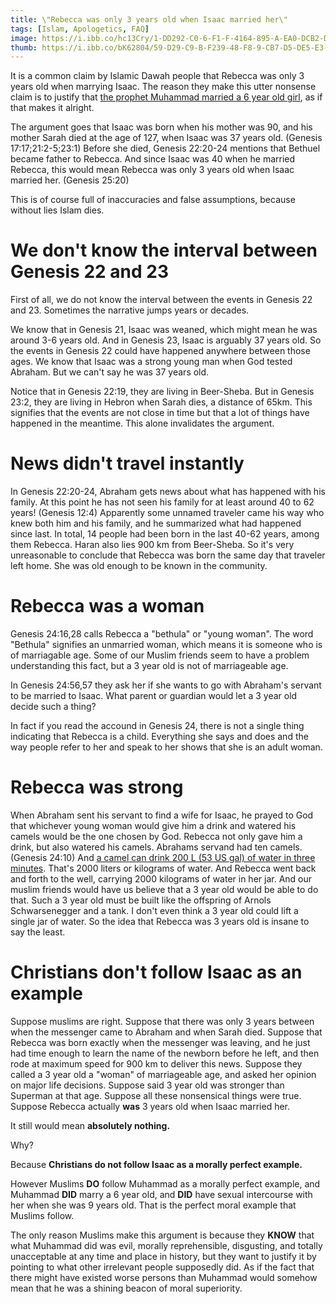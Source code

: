 ```yaml
---
title: \"Rebecca was only 3 years old when Isaac married her\"
tags: [Islam, Apologetics, FAQ]
image: https://i.ibb.co/hc13Cry/1-DD292-C0-6-F1-F-4164-895-A-EA0-DCB2-DE21-C.jpg
thumb: https://i.ibb.co/bK62804/59-D29-C9-B-F239-48-F8-9-CB7-D5-DE5-E3-E5141.jpg
---
```


It is a common claim by Islamic Dawah people that Rebecca was only 3 years old when marrying Isaac. The reason they make this utter nonsense claim is to justify that [the prophet Muhammad married a 6 year old girl](/quran-and-hadiths#child-sexual-abuse), as if that makes it alright.

The argument goes that Isaac was born when his mother was 90, and his mother Sarah died at the age of 127, when Isaac was 37 years old. (Genesis 17:17;21:2-5;23:1) Before she died,  Genesis 22:20-24 mentions that Bethuel became father to Rebecca. And since Isaac was 40 when he married Rebecca, this would mean Rebecca was only 3 years old when Isaac married her. (Genesis 25:20)

This is of course full of inaccuracies and false assumptions, because without lies Islam dies.

# We don't know the interval between Genesis 22 and 23

First of all, we do not know the interval between the events in Genesis 22 and 23. Sometimes the narrative jumps years or decades.

We know that in Genesis 21, Isaac was weaned, which might mean he was around 3-6 years old. And in Genesis 23, Isaac is arguably 37 years old. So the events in Genesis 22 could have happened anywhere between those ages. We know that Isaac was a strong young man when God tested Abraham. But we can't say he was 37 years old.

Notice that in Genesis 22:19, they are living in Beer-Sheba. But in Genesis 23:2, they are living in Hebron when Sarah dies, a distance of 65km. This signifies that the events are not close in time but that a lot of things have happened in the meantime. This alone invalidates the argument.

# News didn't travel instantly

In Genesis 22:20-24, Abraham gets news about what has happened with his family. At this point he has not seen his family for at least around 40 to 62 years! (Genesis 12:4) Apparently some unnamed traveler came his way who knew both him and his family, and he summarized what had happened since last. In total, 14 people had been born in the last 40-62 years, among them Rebecca. Haran also lies 900 km from Beer-Sheba. So it's very unreasonable to conclude that Rebecca was born the same day that traveler left home. She was old enough to be known in the community.

# Rebecca was a woman

Genesis 24:16,28 calls Rebecca a "bethula" or "young woman". The word "Bethula" signifies an unmarried woman, which means it is someone who is of marriagable age. Some of our Muslim friends seem to have a problem understanding this fact, but a 3 year old is not of marriageable age.

In Genesis 24:56,57 they ask her if she wants to go with Abraham's servant to be married to Isaac. What parent or guardian would let a 3 year old decide such a thing?

In fact if you read the accound in Genesis 24, there is not a single thing indicating that Rebecca is a child. Everything she says and does and the way people refer to her and speak to her shows that she is an adult woman.

# Rebecca was strong

When Abraham sent his servant to find a wife for Isaac, he prayed to God that whichever young woman would give him a drink and watered his camels would be the one chosen by God. Rebecca not only gave him a drink, but also watered his camels. Abrahams servand had ten camels. (Genesis 24:10) And [a camel can drink 200 L (53 US gal) of water in three minutes](https://en.wikipedia.org/wiki/Camel). That's 2000 liters or kilograms of water. And Rebecca went back and forth to the well, carrying 2000 kilograms of water in her jar. And our muslim friends would have us believe that a 3 year old would be able to do that. Such a 3 year old must be built like the offspring of Arnols Schwarsenegger and a tank. I don't even think a 3 year old could lift a single jar of water. So the idea that Rebecca was 3 years old is insane to say the least.

# Christians don't follow Isaac as an example

Suppose muslims are right. Suppose that there was only 3 years between when the messenger came to Abraham and when Sarah died. Suppose that Rebecca was born exactly when the messenger was leaving, and he just had time enough to learn the name of the newborn before he left, and then rode at maximum speed for 900 km to deliver this news. Suppose they called a 3 year old a "woman" of marriageable age, and asked her opinion on major life decisions. Suppose said 3 year old was stronger than Superman at that age. Suppose all these nonsensical things were true. Suppose Rebecca actually **was** 3 years old when Isaac married her. 

It still would mean **absolutely nothing.**

Why?

Because **Christians do not follow Isaac as a morally perfect example.**

However Muslims **DO** follow Muhammad as a morally perfect example, and Muhammad **DID** marry a 6 year old, and **DID** have sexual intercourse with her when she was 9 years old. That is the perfect moral example that Muslims follow.

The only reason Muslims make this argument is because they **KNOW** that what Muhammad did was evil, morally reprehensible, disgusting, and totally unacceptable at any time and place in history, but they want to justify it by pointing to what other irrelevant people supposedly did. As if the fact that there might have existed worse persons than Muhammad would somehow mean that he was a shining beacon of moral superiority.
